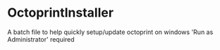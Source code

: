 # OctoprintInstaller
A batch file to help quickly setup/update octoprint on windows
'Run as Administrator' required

